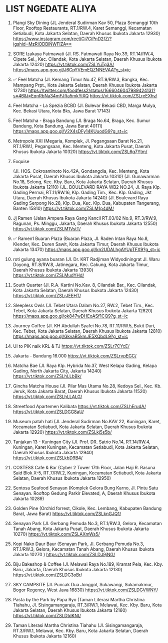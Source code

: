 # LIST NGEDATE ALIYA

1. Plangi Sky Dining (JL Jenderal Sudirman Kav 50, Plaza Semanggi 10th Floor, Rooftop Restaurants, RT.1/RW.4, Karet Semanggi, Kecamatan Setiabudi, Kota Jakarta Selatan, Daerah Khusus Ibukota Jakarta 12930)
https://www.instagram.com/reel/Ci7CiPnD2fZ/?igshid=MzRlODBiNWFlZA==

2. SORE Izakaya Fatmawati (Jl. RS. Fatmawati Raya No.39, RT.14/RW.4, Cipete Sel., Kec. Cilandak, Kota Jakarta Selatan, Daerah Khusus Ibukota Jakarta 12420)
https://vt.tiktok.com/ZSLYuTg3A/
https://maps.app.goo.gl/J6CpYVEmEQZNNEVAA?g_st=ic

3. ✅ Feel Matcha (Jl. Kemang Timur No.47, RT.9/RW.3, Bangka, Kec. Mampang Prpt., Kota Jakarta Selatan, Daerah Khusus Ibukota Jakarta 12730)
https://twitter.com/foodfess2/status/1666046047989424131?s=46&t=EqnRbNa34mFJfta5mkYiXQ
https://vt.tiktok.com/ZSLreEXhv/

4. Feel Matcha - La Spezia BCBD (Jl. Bulevar Bekasi CBD, Marga Mulya, Kec. Bekasi Utara, Kota Bks, Jawa Barat 17143)

5. Feel Matcha - Braga Bandung (Jl. Braga No.64, Braga, Kec. Sumur Bandung, Kota Bandung, Jawa Barat 40111)
https://maps.app.goo.gl/V2X4sDFy14KUuodG9?g_st=ic

6. Metropole XXI (Megaria, Komplek, Jl. Pegangsaan Barat No.21, RT.1/RW.1, Pegangsaan, Kec. Menteng, Kota Jakarta Pusat, Daerah Khusus Ibukota Jakarta 10320)
https://vt.tiktok.com/ZSL6q7Ytm/

7. Exquise

    (Jl. HOS. Cokroaminoto No.42A, Gondangdia, Kec. Menteng, Kota Jakarta Pusat, Daerah Khusus Ibukota Jakarta 10310)
(Jl. Gunawarman No.18, Selong, Kec. Kby. Baru, Kota Jakarta Selatan, Daerah Khusus Ibukota Jakarta 12110)
(JL. BOULEVARD RAYA WB2 NO.24, Jl. Raya Klp. Gading Permai, RT.11/RW.16, Klp. Gading Tim., Kec. Klp. Gading, Jkt Utara, Daerah Khusus Ibukota Jakarta 14240)
(Jl. Boulevard Raya Gading Serpong No.28, Klp. Dua, Kec. Klp. Dua, Kabupaten Tangerang, Banten 15810)
https://vt.tiktok.com/ZSLM1p4dM/

8. Jj Ramen (Jalan Ampera Raya Gang Kancil RT.03/02 No.9, RT.3/RW.9, Ragunan, Ps. Minggu, Jakarta, Daerah Khusus Ibukota Jakarta 12550)
https://vt.tiktok.com/ZSLM1VstT/

9. ✅ Ramen1 Buaran Plaza (Buaran Plaza, Jl. Raden Intan Raya No.8, Klender, Kec. Duren Sawit, Kota Jakarta Timur, Daerah Khusus Ibukota Jakarta 13470)
https://maps.app.goo.gl/kn2UDALhgAYUpTFX9?g_st=ic

10. roti gulung ayana buaran (Jl. Dr. KRT Radjiman Widyodiningrat Jl. Waru Doyong, RT.8/RW.8, Jatinegara, Kec. Cakung, Kota Jakarta Timur, Daerah Khusus Ibukota Jakarta 13930)
https://vt.tiktok.com/ZSLMudYHd/

11. South Quarter (Jl. R.A. Kartini No.Kav. 8, Cilandak Bar., Kec. Cilandak, Kota Jakarta Selatan, Daerah Khusus Ibukota Jakarta 12430)
https://vt.tiktok.com/ZSLrJEEHT/

12. Sleepless Owls (Jl. Tebet Utara Dalam No.27, RW.2, Tebet Tim., Kec. Tebet, Kota Jakarta Selatan, Daerah Khusus Ibukota Jakarta 12820)
https://maps.app.goo.gl/ok847wDHEoASf1CQ9?g_st=ic

13. Journey Coffee (Jl. KH Abdullah Syafei No.78, RT.11/RW.5, Bukit Duri, Kec. Tebet, Kota Jakarta Selatan, Daerah Khusus Ibukota Jakarta 12810)
https://maps.app.goo.gl/GkvaB5kmJE5XQbdL9?g_st=ic

14. UI to PIK naik KRL & TJ
https://vt.tiktok.com/ZSLr7CYcE/

15. Jakarta - Bandung 16.000
https://vt.tiktok.com/ZSLrvpEGC/

16. Matcha Bae (Jl. Raya Klp. Hybrida No.37, West Kelapa Gading, Kelapa Gading, North Jakarta City, Jakarta 14240)
https://vt.tiktok.com/ZSLhLLbBk/

17. Gincha Matcha House (Jl. Pilar Mas Utama No.28, Kedoya Sel., Kec. Kb. Jeruk, Kota Jakarta Barat, Daerah Khusus Ibukota Jakarta 11520)
https://vt.tiktok.com/ZSLhLLALG/

18. Streetfood Apartemen Kalibata
https://vt.tiktok.com/ZSLhErudA/
https://vt.tiktok.com/ZSLDGG8aU/

19. Museum patah hati (Jl. Jenderal Sudirman No.KAV 22, Kuningan, Karet, Kecamatan Setiabudi, Kota Jakarta Selatan, Daerah Khusus Ibukota Jakarta 12920)
https://vt.tiktok.com/ZSLkj5s5b/

20. Tanjakan 13 - Kuningan City (Jl. Prof. DR. Satrio No.14, RT.14/RW.4, Kuningan, Karet Kuningan, Kecamatan Setiabudi, Kota Jakarta Selatan, Daerah Khusus Ibukota Jakarta 12940)
https://vt.tiktok.com/ZSLkbD9B4/

21. COSTESS Cafe & Bar (Cyber 2 Tower 17th Floor, Jalan Haji R. Rasuna Said Blok X-5, RT.7/RW.2, Kuningan, Kecamatan Setiabudi, Kota Jakarta Selatan, Daerah Khusus Ibukota Jakarta 12950)

22. Sentosa Seafood Senayan (Komplek Gelora Bung Karno, Jl. Pintu Satu Senayan. Rooftop Gedung Parkir Elevated, A, Daerah Khusus Ibukota Jakarta 10289)

23. Golden Pine (Orchid forrest, Cikole, Kec. Lembang, Kabupaten Bandung Barat, Jawa Barat)
https://vt.tiktok.com/ZSLknGJQ1/

24. Senayan Park (Jl. Gerbang Pemuda No.3, RT.1/RW.3, Gelora, Kecamatan Tanah Abang, Kota Jakarta Pusat, Daerah Khusus Ibukota Jakarta 10270)
https://vt.tiktok.com/ZSLAXmWs5/

25. Kopi Nako Daur Baur (Senayan Park, Jl. Gerbang Pemuda No.3, RT.1/RW.3, Gelora, Kecamatan Tanah Abang, Daerah Khusus Ibukota Jakarta 10270
)
https://vt.tiktok.com/ZSLDJ9jNG/

26. Biju Bakeshop & Coffee (Jl. Melawai Raya No.189, Kramat Pela, Kec. Kby. Baru, Jakarta, Daerah Khusus Ibukota Jakarta 12130)
https://vt.tiktok.com/ZSLDG3oBr/

27. SKY CAMPSITE (Jl. Puncak Dua Jonggol, Sukawangi, Sukamakmur, Bogor Regency, West Java 16830)
https://vt.tiktok.com/ZSLDGVWNY/

28. Pasta by the Park by Papa Ryo (Taman Literasi Martha Christina Tiahahu, Jl. Sisingamangaraja, RT.3/RW.1, Melawai, Kec. Kby. Baru, Kota Jakarta Selatan, Daerah Khusus Ibukota Jakarta 12160)
https://vt.tiktok.com/ZSLDtdKNt/

29. Taman Literasi Martha Christina Tiahahu (Jl. Sisingamangaraja, RT.3/RW.1, Melawai, Kec. Kby. Baru, Kota Jakarta Selatan, Daerah Khusus Ibukota Jakarta 12160)
